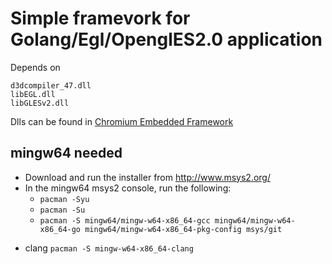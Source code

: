 # Simple framevork for Golang/Egl/OpenglES2.0 application

Depends on

```text
d3dcompiler_47.dll
libEGL.dll
libGLESv2.dll
```

Dlls can be found in [Chromium Embedded Framework](http://opensource.spotify.com/cefbuilds/cef_binary_78.3.4%2Bge17bba6%2Bchromium-78.0.3904.108_windows64_minimal.tar.bz2)


## mingw64 needed
- Download and run the installer from http://www.msys2.org/
- In the mingw64 msys2 console, run the following:
  - `pacman -Syu`
  - `pacman -Su`
  - `pacman -S mingw64/mingw-w64-x86_64-gcc mingw64/mingw-w64-x86_64-go mingw64/mingw-w64-x86_64-pkg-config msys/git`
   
* clang 
   `pacman -S mingw-w64-x86_64-clang`
